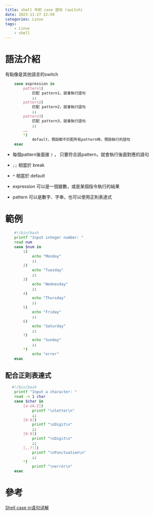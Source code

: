```yaml
---
title: shell 中的 case 語句 (switch)
date: 2023-11-27 22:59
categories: Linux
tags:
    - Linux
    - shell
---
```


# 語法介紹

有點像是其他語言的switch

``` bash
    case expression in
        pattern1)
            匹配 pattern1，就會執行語句
            ;;
        pattern2)
            匹配 pattern2，就會執行語句
            ;;
        pattern3)
            匹配 pattern3，就會執行語句
            ;;
        ……
        *)
            default，預設都不匹配所有pattern時，預設執行的語句
    esac
```

* 每個pattern後面接 `)` ， 只要符合該pattern，就會執行後面對應的語句
* `;;` 相當於 break
* `*` 相當於 default

* expression 可以是一個變數，或是某個指令執行的結果
* pattern 可以是數字、字串，也可以使用正則表達式

# 範例

``` bash
    #!/bin/bash
    printf "Input integer number: "
    read num
    case $num in
        1)
            echo "Monday"
            ;;
        2)
            echo "Tuesday"
            ;;
        3)
            echo "Wednesday"
            ;;
        4)
            echo "Thursday"
            ;;
        5)
            echo "Friday"
            ;;
        6)
            echo "Saturday"
            ;;
        7)
            echo "Sunday"
            ;;
        *)
            echo "error"
    esac
```

## 配合正則表達式

``` bash
   #!/bin/bash
    printf "Input a character: "
    read -n 1 char
    case $char in
        [a-zA-Z])
            printf "\nletter\n"
            ;;
        [0-9])
            printf "\nDigit\n"
            ;;
        [0-9])
            printf "\nDigit\n"
            ;;
        [,.?!])
            printf "\nPunctuation\n"
            ;;
        *)
            printf "\nerror\n"
    esac
```

# 參考
[Shell case in语句详解](https://c.biancheng.net/view/2767.html)